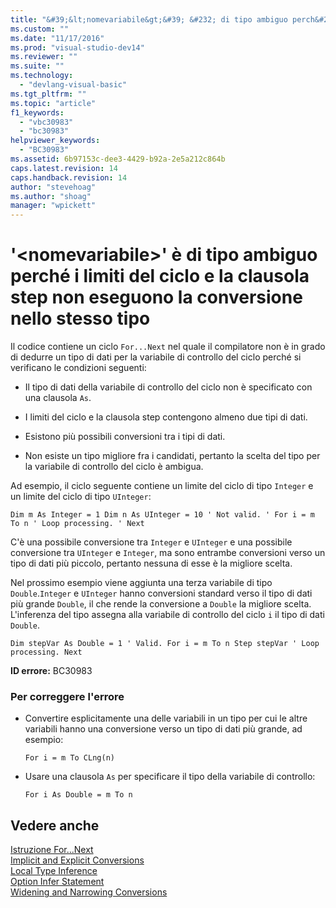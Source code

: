 ```yaml
---
title: "&#39;&lt;nomevariabile&gt;&#39; &#232; di tipo ambiguo perch&#233; i limiti del ciclo e la clausola step non eseguono la conversione nello stesso tipo | Microsoft Docs"
ms.custom: ""
ms.date: "11/17/2016"
ms.prod: "visual-studio-dev14"
ms.reviewer: ""
ms.suite: ""
ms.technology: 
  - "devlang-visual-basic"
ms.tgt_pltfrm: ""
ms.topic: "article"
f1_keywords: 
  - "vbc30983"
  - "bc30983"
helpviewer_keywords: 
  - "BC30983"
ms.assetid: 6b97153c-dee3-4429-b92a-2e5a212c864b
caps.latest.revision: 14
caps.handback.revision: 14
author: "stevehoag"
ms.author: "shoag"
manager: "wpickett"
---
```

# &#39;&lt;nomevariabile&gt;&#39; &#232; di tipo ambiguo perch&#233; i limiti del ciclo e la clausola step non eseguono la conversione nello stesso tipo
Il codice contiene un ciclo `For...Next` nel quale il compilatore non è in grado di dedurre un tipo di dati per la variabile di controllo del ciclo perché si verificano le condizioni seguenti:  
  
-   Il tipo di dati della variabile di controllo del ciclo non è specificato con una clausola `As`.  
  
-   I limiti del ciclo e la clausola step contengono almeno due tipi di dati.  
  
-   Esistono più possibili conversioni tra i tipi di dati.  
  
-   Non esiste un tipo migliore fra i candidati, pertanto la scelta del tipo per la variabile di controllo del ciclo è ambigua.  
  
 Ad esempio, il ciclo seguente contiene un limite del ciclo di tipo `Integer` e un limite del ciclo di tipo `UInteger`:  
  
```vb#  
Dim m As Integer = 1 Dim n As UInteger = 10 ' Not valid. ' For i = m To n ' Loop processing. ' Next  
```  
  
 C'è una possibile conversione tra `Integer` e `UInteger` e una possibile conversione tra `UInteger` e `Integer`, ma sono entrambe conversioni verso un tipo di dati più piccolo, pertanto nessuna di esse è la migliore scelta.  
  
 Nel prossimo esempio viene aggiunta una terza variabile di tipo `Double`.`Integer` e `UInteger` hanno conversioni standard verso il tipo di dati più grande `Double`, il che rende la conversione a `Double` la migliore scelta. L'inferenza del tipo assegna alla variabile di controllo del ciclo `i` il tipo di dati `Double`.  
  
```vb#  
Dim stepVar As Double = 1 ' Valid. For i = m To n Step stepVar ' Loop processing. Next  
```  
  
 **ID errore:** BC30983  
  
### Per correggere l'errore  
  
-   Convertire esplicitamente una delle variabili in un tipo per cui le altre variabili hanno una conversione verso un tipo di dati più grande, ad esempio:  
  
    ```  
    For i = m To CLng(n)  
    ```  
  
-   Usare una clausola `As` per specificare il tipo della variabile di controllo:  
  
    ```  
    For i As Double = m To n   
    ```  
  
## Vedere anche  
 [Istruzione For...Next](/dotnet/visual-basic/language-reference/statements/for-next-statement)   
 [Implicit and Explicit Conversions](/dotnet/visual-basic/programming-guide/language-features/data-types/implicit-and-explicit-conversions)   
 [Local Type Inference](/dotnet/visual-basic/programming-guide/language-features/variables/local-type-inference)   
 [Option Infer Statement](/dotnet/visual-basic/language-reference/statements/option-infer-statement)   
 [Widening and Narrowing Conversions](/dotnet/visual-basic/programming-guide/language-features/data-types/widening-and-narrowing-conversions)